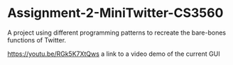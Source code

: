 # Assignment-2-MiniTwitter-CS3560
A project using different programming patterns to recreate the bare-bones functions of Twitter. 


https://youtu.be/RGk5K7XtQws 
a link to a video demo of the current GUI
